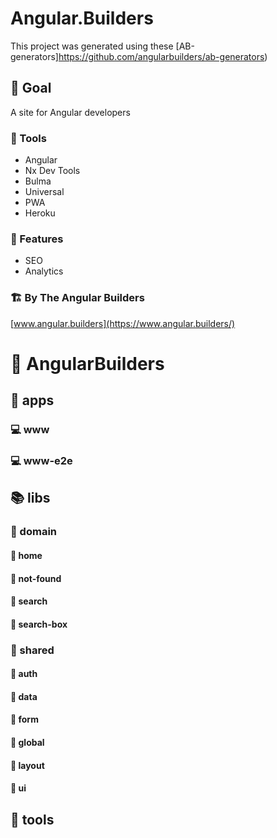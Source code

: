 # Angular.Builders

This project was generated using these [AB-generators]https://github.com/angularbuilders/ab-generators)

## 🎯 Goal

A site for Angular developers

### 🧰 Tools

- Angular
- Nx Dev Tools
- Bulma
- Universal
- PWA
- Heroku

### 🎩 Features

- SEO
- Analytics


### 🏗 By The Angular Builders

[www.angular.builders](https://www.angular.builders/)

# 🏢 AngularBuilders

## 💾 apps

### 💻 www

### 💻 www-e2e

## 📚 libs

### 📂 domain

#### 📗 home

#### 📗 not-found

#### 📗 search

#### 📗 search-box

### 📂 shared

#### 📘 auth

#### 📘 data

#### 📘 form

#### 📘 global

#### 📘 layout

#### 📘 ui

## 🧰 tools
